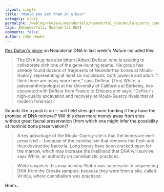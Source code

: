 ```yaml
---
layout: single 
title: "Would you eat them in a box?" 
category: story
permalink: /weblog/reviews/neandertals/neandertal_dna/moula-guercy_cannibalism_preservation.html
tags: [Neandertals, Neandertal DNA] 
comments: false 
author: John Hawks 
---
```



<p>
<a href="http://www.nature.com/nature/journal/v442/n7100/full/442238a.html">Rex Dalton's piece</a> on Neandertal DNA in last week's <i>Nature</i> included this: 
</p>

<blockquote>The DNA bug has also bitten [Alban] Defleur, who is seeking to collaborate with one of the gene-hunting teams. His group has already found dozens of fragments of Neanderthal bones at Moula-Guercy, representing at least six individuals, both juvenile and adult. "I think there are many more here," says Defleur. [Tim] White, a palaeoanthropologist at the University of California at Berkeley, has excavated with Defleur from France to Ethiopia and says: "Defleur's high-quality excavation and recovery at Moula-Guercy rivals that of modern forensics."</blockquote>

<p>
Sounds like a push is on -- will field sites get more funding if they have the promise of DNA retrieval? Will this draw more money away from sites without great faunal preservation (from which one might infer the possibility of hominid bone preservation)? 
</p>

<blockquote>A key advantage of the Moula-Guercy site is that the bones are well preserved -- because of the cannibalism that removes the flesh and thus destructive bacteria. Long bones have been cracked open for the marrow, which may increase the likelihood that DNA will survive, says White, an authority on cannibalistic practices.</blockquote>

<blockquote>White suspects this may be why P&auml;&auml;bo was successful in sequencing DNA from the Croatia samples: because they were from a site, called Vindija, where cannibalism was practised.</blockquote>

<p>
Hmm...
</p>

